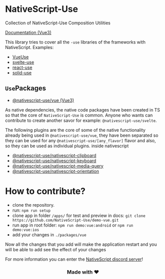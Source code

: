 # NativeScript-Use

Collection of NativeScript-Use Composition Utilities

[Documentation (Vue3)](https://nativescriptvueuse.netlify.app/)
<br />

This library tries to cover all the `-use` libraries of the frameworks with NativeScript.
Examples:
- [VueUse](https://vueuse.org/)
- [svelte-use](https://svelte-use.vercel.app/)
- [react-use](https://github.com/streamich/react-use)
- [solid-use](https://github.com/lxsmnsyc/solid-use)

## `Use`Packages
- [@nativescript-use/vue (Vue3)](packages/vue/README.md)

As native dependencies, the native code packages have been created in TS so that the core of `NativeScript-Use` is common. Anyone who wants can contribute to create another savor for example: `@nativescript-use/svelte`.
<br />

The following plugins are the core of some of the native functionality already being used in `@nativescript-use/vue`, they have been separated so they can be used for any `@nativescript-use/[any_flavor]` flavor and also, so they can be used as individual plugins. inside nativescript
- [@nativescript-use/nativescript-clipboard](packages/nativescript-clipboard/README.md)
- [@nativescript-use/nativescript-keyboard](packages/nativescript-keyboard/README.md)
- [@nativescript-use/nativescript-media-query](packages/nativescript-media-query/README.md)
- [@nativescript-use/nativescript-orientation](packages/nativescript-orientation/README.md)

# How to contribute?

- clone the repository.
- run: `npm run setup`
- clone app in folder `/apps/` for test and preview in docs: `git clone https://github.com/NativeScript-Use/demo-vue.git`
- run app in root folder: `npm run demo:vue:android` or `npm run demo:vue:ios`
- add your changes in `./packages/vue`

Now all the changes that you add will make the application restart and you will be able to add see the effect of your changes

For more information you can enter the [NativeScript discord server](https://discord.com/invite/RgmpGky9GR)!


<h3 align="center">Made with ❤️</h3>
